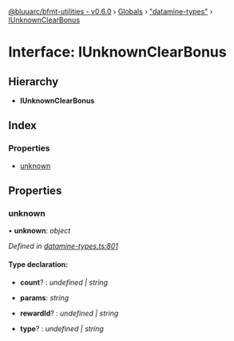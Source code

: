 [@bluuarc/bfmt-utilities - v0.6.0](../README.md) › [Globals](../globals.md) › ["datamine-types"](../modules/_datamine_types_.md) › [IUnknownClearBonus](_datamine_types_.iunknownclearbonus.md)

# Interface: IUnknownClearBonus

## Hierarchy

* **IUnknownClearBonus**

## Index

### Properties

* [unknown](_datamine_types_.iunknownclearbonus.md#unknown)

## Properties

###  unknown

• **unknown**: *object*

*Defined in [datamine-types.ts:801](https://github.com/BluuArc/bfmt-utilities/blob/master/src/datamine-types.ts#L801)*

#### Type declaration:

* **count**? : *undefined | string*

* **params**: *string*

* **rewardId**? : *undefined | string*

* **type**? : *undefined | string*
